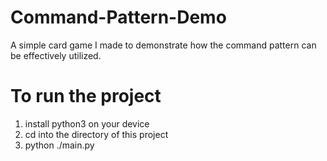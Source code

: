 # Command-Pattern-Demo
A simple card game I made to demonstrate how the command pattern can be effectively utilized.

# To run the project
1. install python3 on your device
2. cd into the directory of this project
3. python ./main.py
